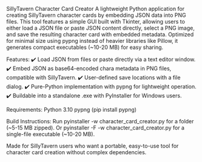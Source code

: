 SillyTavern Character Card Creator
A lightweight Python application for creating SillyTavern character cards by embedding JSON data into PNG files. This tool features a simple GUI built with Tkinter, allowing users to either load a JSON file or paste JSON content directly, select a PNG image, and save the resulting character card with embedded metadata. Optimized for minimal size using pypng instead of heavier libraries like Pillow, it generates compact executables (~10-20 MB) for easy sharing.

Features:
✔️ Load JSON from files or paste directly via a text editor window.
✔️ Embed JSON as base64-encoded chara metadata in PNG files, compatible with SillyTavern.
✔️ User-defined save locations with a file dialog.
✔️ Pure-Python implementation with pypng for lightweight operation.
✔️ Buildable into a standalone .exe with PyInstaller for Windows users.

Requirements:
Python 3.10
pypng (pip install pypng)

Build Instructions:
Run pyinstaller -w character_card_creator.py for a folder (~5-15 MB zipped).
Or pyinstaller -F -w character_card_creator.py for a single-file executable (~10-20 MB).

Made for SillyTavern users who want a portable, easy-to-use tool for character card creation without complex dependencies.
